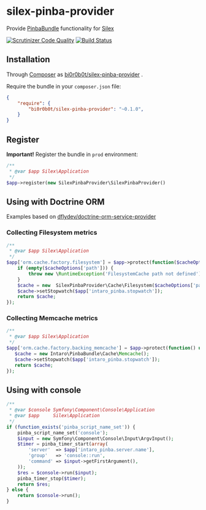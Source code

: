 # silex-pinba-provider #
Provide [PinbaBundle](https://github.com/intaro/pinba-bundle) functionality for [Silex](http://silex.sensiolabs.org/)

[![Scrutinizer Code Quality](https://scrutinizer-ci.com/g/BI0R0B0T/silex-pinba-provider/badges/quality-score.png?b=master)](https://scrutinizer-ci.com/g/BI0R0B0T/silex-pinba-provider/?branch=master)
[![Build Status](https://scrutinizer-ci.com/g/BI0R0B0T/silex-pinba-provider/badges/build.png?b=master)](https://scrutinizer-ci.com/g/BI0R0B0T/silex-pinba-provider/build-status/master)

## Installation ##
Through [Composer](http://getcomposer.org) as [bi0r0b0t/silex-pinba-provider][1] .

Require the bundle in your `composer.json` file:

```json
{
    "require": {
        "bi0r0b0t/silex-pinba-provider": "~0.1.0",
    }
}
```

## Register ##

**Important!** Register the bundle in `prod` environment:

```php
/**
 * @var $app Silex\Application
 */
$app->register(new SilexPinbaProvider\SilexPinbaProvider()
```

## Using with Doctrine ORM ##

Examples based on [dflydev/doctrine-orm-service-provider][2]

### Collecting Filesystem metrics ###

```php
/**
 * @var $app Silex\Application
 */
$app['orm.cache.factory.filesystem'] = $app->protect(function($cacheOptions) use ($app) {
    if (empty($cacheOptions['path'])) {
        throw new \RuntimeException('FilesystemCache path not defined');
    }
    $cache = new  SilexPinbaProvider\Cache\Filesystem($cacheOptions['path']);
    $cache->setStopwatch($app['intaro_pinba.stopwatch']);
    return $cache;
});
```        

### Collecting Memcache metrics ###

```php
/**
 * @var $app Silex\Application
 */
$app['orm.cache.factory.backing_memcache'] = $app->protect(function() use ($app) {
   $cache = new Intaro\PinbaBundle\Cache\Memcache();
   $cache->setStopwatch($app['intaro_pinba.stopwatch']);
   return $cache;
});
```

## Using with console ##

```php
/**
 * @var $console Symfony\Component\Console\Application
 * @var $app     Silex\Application
 */
if (function_exists('pinba_script_name_set')) {
    pinba_script_name_set('console');
    $input = new Symfony\Component\Console\Input\ArgvInput();
    $timer = pinba_timer_start(array(
        'server'  => $app['intaro_pinba.server.name'],
        'group'   => 'console::run',
        'command' => $input->getFirstArgument(),
    ));
    $res = $console->run($input);
    pinba_timer_stop($timer);
    return $res;
} else {
    return $console->run();
}
```

[1]: https://packagist.org/packages/bi0r0b0t/silex-pinba-provider
[2]: https://packagist.org/packages/dflydev/doctrine-orm-service-provider